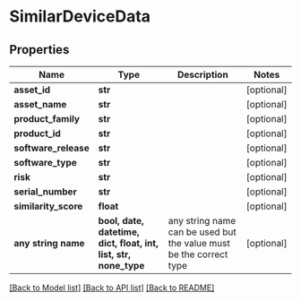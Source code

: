 # SimilarDeviceData


## Properties
Name | Type | Description | Notes
------------ | ------------- | ------------- | -------------
**asset_id** | **str** |  | [optional] 
**asset_name** | **str** |  | [optional] 
**product_family** | **str** |  | [optional] 
**product_id** | **str** |  | [optional] 
**software_release** | **str** |  | [optional] 
**software_type** | **str** |  | [optional] 
**risk** | **str** |  | [optional] 
**serial_number** | **str** |  | [optional] 
**similarity_score** | **float** |  | [optional] 
**any string name** | **bool, date, datetime, dict, float, int, list, str, none_type** | any string name can be used but the value must be the correct type | [optional]

[[Back to Model list]](../README.md#documentation-for-models) [[Back to API list]](../README.md#documentation-for-api-endpoints) [[Back to README]](../README.md)


